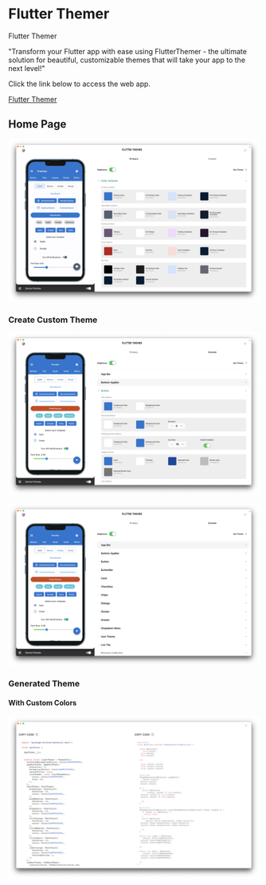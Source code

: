 <h1>Flutter Themer</h1>

Flutter Themer 

"Transform your Flutter app with ease using FlutterThemer - the ultimate solution for beautiful, customizable themes that will take your app to the next level!"

Click the link below to access the web app.

<a href="https://flutterthemer.github.io/">Flutter Themer</a>

<h2>Home Page</h2>

![alt text](https://raw.githubusercontent.com/flutterthemer/flutterthemer.github.io/main/screenshots/screenshot1.png?raw=true)

<h3>Create Custom Theme</h3>

![alt text](https://raw.githubusercontent.com/flutterthemer/flutterthemer.github.io/main/screenshots/screenshot2.png?raw=true)

![alt text](https://raw.githubusercontent.com/flutterthemer/flutterthemer.github.io/main/screenshots/screenshot3.png?raw=true)

<h3>Generated Theme</h3>
<h4>With Custom Colors</h4>

![alt text](https://raw.githubusercontent.com/flutterthemer/flutterthemer.github.io/main/screenshots/screenshot4.png?raw=true)
